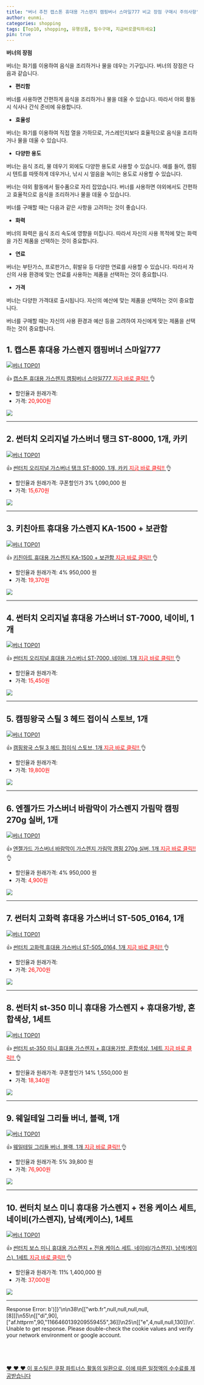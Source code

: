 ```yaml
---
title: "버너 추천 캡스톤 휴대용 가스렌지 캠핑버너 스마일777 비교 장점 구매시 주의사항"
author: eunmi.
categories: shopping
tags: [Top10, shopping, 유행상품, 필수구매, 지금바로클릭하세요]
pin: true
---
```

**버너의 장점**

버너는 화기를 이용하여 음식을 조리하거나 물을 데우는 기구입니다. 버너의 장점은 다음과 같습니다.

* **편리함**

버너를 사용하면 간편하게 음식을 조리하거나 물을 데울 수 있습니다. 따라서 야외 활동 시 식사나 간식 준비에 유용합니다.

* **효율성**

버너는 화기를 이용하여 직접 열을 가하므로, 가스레인지보다 효율적으로 음식을 조리하거나 물을 데울 수 있습니다.

* **다양한 용도**

버너는 음식 조리, 물 데우기 외에도 다양한 용도로 사용할 수 있습니다. 예를 들어, 캠핑 시 텐트를 따뜻하게 데우거나, 낚시 시 얼음을 녹이는 용도로 사용할 수 있습니다.

버너는 야외 활동에서 필수품으로 자리 잡았습니다. 버너를 사용하면 야외에서도 간편하고 효율적으로 음식을 조리하거나 물을 데울 수 있습니다.

버너를 구매할 때는 다음과 같은 사항을 고려하는 것이 좋습니다.

* **화력**

버너의 화력은 음식 조리 속도에 영향을 미칩니다. 따라서 자신의 사용 목적에 맞는 화력을 가진 제품을 선택하는 것이 중요합니다.

* **연료**

버너는 부탄가스, 프로판가스, 휘발유 등 다양한 연료를 사용할 수 있습니다. 따라서 자신의 사용 환경에 맞는 연료를 사용하는 제품을 선택하는 것이 중요합니다.

* **가격**

버너는 다양한 가격대로 출시됩니다. 자신의 예산에 맞는 제품을 선택하는 것이 중요합니다.

버너를 구매할 때는 자신의 사용 환경과 예산 등을 고려하여 자신에게 맞는 제품을 선택하는 것이 중요합니다.

   

## 1. 캡스톤 휴대용 가스렌지 캠핑버너 스마일777

[![버너 TOP01](https://thumbnail8.coupangcdn.com/thumbnails/remote/230x230ex/image/vendor_inventory/9870/8e6f674dd5c52ddde687bf9d6eb453c7ab6f1992e445e0211e1941606018.jpg)](https://link.coupang.com/re/AFFSDP?lptag=AF3617701&subid=GithubCoopas&pageKey=7530773602&traceid=V0-153&itemId=19772473695&vendorItemId=86875514732)


👍 [캡스톤 휴대용 가스렌지 캠핑버너 스마일777 <font color=red> 지금 바로 클릭!! </font> ](https://link.coupang.com/re/AFFSDP?lptag=AF3617701&subid=GithubCoopas&pageKey=7530773602&traceid=V0-153&itemId=19772473695&vendorItemId=86875514732) 👌 


- 할인율과 원래가격: 
- 가격: <span style='color:red'>20,900원</span>

[![](/discount_price.png)](https://link.coupang.com/re/AFFSDP?lptag=AF3617701&subid=GithubCoopas&pageKey=7530773602&traceid=V0-153&itemId=19772473695&vendorItemId=86875514732)

---


   

## 2. 썬터치 오리지널 가스버너 탱크 ST-8000, 1개, 카키

[![버너 TOP01](https://thumbnail10.coupangcdn.com/thumbnails/remote/230x230ex/image/retail/images/2022/11/16/17/3/fa90a40f-a909-4de0-829f-1a50375b3adc.jpg)](https://link.coupang.com/re/AFFSDP?lptag=AF3617701&subid=GithubCoopas&pageKey=6925620004&traceid=V0-153&itemId=16740053934&vendorItemId=83922036320)


👍 [썬터치 오리지널 가스버너 탱크 ST-8000, 1개, 카키 <font color=red> 지금 바로 클릭!! </font> ](https://link.coupang.com/re/AFFSDP?lptag=AF3617701&subid=GithubCoopas&pageKey=6925620004&traceid=V0-153&itemId=16740053934&vendorItemId=83922036320) 👌 


- 할인율과 원래가격: 쿠폰할인가 3%  1,090,000   원
- 가격: <span style='color:red'>15,670원</span>

[![](/discount_price.png)](https://link.coupang.com/re/AFFSDP?lptag=AF3617701&subid=GithubCoopas&pageKey=6925620004&traceid=V0-153&itemId=16740053934&vendorItemId=83922036320)

---


   

## 3. 키친아트 휴대용 가스렌지 KA-1500 + 보관함

[![버너 TOP01](https://thumbnail9.coupangcdn.com/thumbnails/remote/230x230ex/image/retail/images/2976058042997526-661efd5c-b987-4157-9bd3-1b0748cd52e3.jpg)](https://link.coupang.com/re/AFFSDP?lptag=AF3617701&subid=GithubCoopas&pageKey=125626&traceid=V0-153&itemId=232039&vendorItemId=3146223794)


👍 [키친아트 휴대용 가스렌지 KA-1500 + 보관함 <font color=red> 지금 바로 클릭!! </font> ](https://link.coupang.com/re/AFFSDP?lptag=AF3617701&subid=GithubCoopas&pageKey=125626&traceid=V0-153&itemId=232039&vendorItemId=3146223794) 👌 


- 할인율과 원래가격: 4%  950,000   원
- 가격: <span style='color:red'>19,370원</span>

[![](/discount_price.png)](https://link.coupang.com/re/AFFSDP?lptag=AF3617701&subid=GithubCoopas&pageKey=125626&traceid=V0-153&itemId=232039&vendorItemId=3146223794)

---


   

## 4. 썬터치 오리지널 휴대용 가스버너 ST-7000, 네이비, 1개

[![버너 TOP01](https://thumbnail10.coupangcdn.com/thumbnails/remote/230x230ex/image/retail/images/2022/11/17/10/5/5dbe2915-577c-40f8-9837-f4d9daa692a4.jpg)](https://link.coupang.com/re/AFFSDP?lptag=AF3617701&subid=GithubCoopas&pageKey=6927387516&traceid=V0-153&itemId=16750899124&vendorItemId=83932522758)


👍 [썬터치 오리지널 휴대용 가스버너 ST-7000, 네이비, 1개 <font color=red> 지금 바로 클릭!! </font> ](https://link.coupang.com/re/AFFSDP?lptag=AF3617701&subid=GithubCoopas&pageKey=6927387516&traceid=V0-153&itemId=16750899124&vendorItemId=83932522758) 👌 


- 할인율과 원래가격: 
- 가격: <span style='color:red'>15,450원</span>

[![](/discount_price.png)](https://link.coupang.com/re/AFFSDP?lptag=AF3617701&subid=GithubCoopas&pageKey=6927387516&traceid=V0-153&itemId=16750899124&vendorItemId=83932522758)

---


   

## 5. 캠핑왕국 스틸 3 헤드 접이식 스토브, 1개

[![버너 TOP01](https://thumbnail6.coupangcdn.com/thumbnails/remote/230x230ex/image/vendor_inventory/69c3/ba53aa7991d55c6912701ff838443b5cf45f05bc78b67133460323a73ab7.png)](https://link.coupang.com/re/AFFSDP?lptag=AF3617701&subid=GithubCoopas&pageKey=7248421939&traceid=V0-153&itemId=18432789577&vendorItemId=85574252717)


👍 [캠핑왕국 스틸 3 헤드 접이식 스토브, 1개 <font color=red> 지금 바로 클릭!! </font> ](https://link.coupang.com/re/AFFSDP?lptag=AF3617701&subid=GithubCoopas&pageKey=7248421939&traceid=V0-153&itemId=18432789577&vendorItemId=85574252717) 👌 


- 할인율과 원래가격: 
- 가격: <span style='color:red'>19,800원</span>

[![](/discount_price.png)](https://link.coupang.com/re/AFFSDP?lptag=AF3617701&subid=GithubCoopas&pageKey=7248421939&traceid=V0-153&itemId=18432789577&vendorItemId=85574252717)

---


   

## 6. 엔젤가드 가스버너 바람막이 가스렌지 가림막 캠핑 270g 실버, 1개

[![버너 TOP01](https://thumbnail10.coupangcdn.com/thumbnails/remote/230x230ex/image/vendor_inventory/8444/a5df12272c714cd4a3f02f6af425c18f51bce1804b61f81cf9d8b598a9c6.jpg)](https://link.coupang.com/re/AFFSDP?lptag=AF3617701&subid=GithubCoopas&pageKey=7637231361&traceid=V0-153&itemId=20282774357&vendorItemId=87369277522)


👍 [엔젤가드 가스버너 바람막이 가스렌지 가림막 캠핑 270g 실버, 1개 <font color=red> 지금 바로 클릭!! </font> ](https://link.coupang.com/re/AFFSDP?lptag=AF3617701&subid=GithubCoopas&pageKey=7637231361&traceid=V0-153&itemId=20282774357&vendorItemId=87369277522) 👌 


- 할인율과 원래가격: 4%  950,000   원
- 가격: <span style='color:red'>4,900원</span>

[![](/discount_price.png)](https://link.coupang.com/re/AFFSDP?lptag=AF3617701&subid=GithubCoopas&pageKey=7637231361&traceid=V0-153&itemId=20282774357&vendorItemId=87369277522)

---


   

## 7. 썬터치 고화력 휴대용 가스버너 ST-505_0164, 1개

[![버너 TOP01](https://thumbnail10.coupangcdn.com/thumbnails/remote/230x230ex/image/retail/images/5045610783048240-fb404615-c357-4838-8b0a-e1773babe7bb.jpg)](https://link.coupang.com/re/AFFSDP?lptag=AF3617701&subid=GithubCoopas&pageKey=6976714685&traceid=V0-153&itemId=17030747005&vendorItemId=3000158940)


👍 [썬터치 고화력 휴대용 가스버너 ST-505_0164, 1개 <font color=red> 지금 바로 클릭!! </font> ](https://link.coupang.com/re/AFFSDP?lptag=AF3617701&subid=GithubCoopas&pageKey=6976714685&traceid=V0-153&itemId=17030747005&vendorItemId=3000158940) 👌 


- 할인율과 원래가격: 
- 가격: <span style='color:red'>26,700원</span>

[![](/discount_price.png)](https://link.coupang.com/re/AFFSDP?lptag=AF3617701&subid=GithubCoopas&pageKey=6976714685&traceid=V0-153&itemId=17030747005&vendorItemId=3000158940)

---


   

## 8. 썬터치 st-350 미니 휴대용 가스렌지 + 휴대용가방, 혼합색상, 1세트

[![버너 TOP01](https://thumbnail8.coupangcdn.com/thumbnails/remote/230x230ex/image/retail/images/8403784974138723-10121e0b-ad5b-4d48-ab34-1e429cd79df5.jpg)](https://link.coupang.com/re/AFFSDP?lptag=AF3617701&subid=GithubCoopas&pageKey=123034&traceid=V0-153&itemId=227682&vendorItemId=3000158526)


👍 [썬터치 st-350 미니 휴대용 가스렌지 + 휴대용가방, 혼합색상, 1세트 <font color=red> 지금 바로 클릭!! </font> ](https://link.coupang.com/re/AFFSDP?lptag=AF3617701&subid=GithubCoopas&pageKey=123034&traceid=V0-153&itemId=227682&vendorItemId=3000158526) 👌 


- 할인율과 원래가격: 쿠폰할인가 14%  1,550,000   원
- 가격: <span style='color:red'>18,340원</span>

[![](/discount_price.png)](https://link.coupang.com/re/AFFSDP?lptag=AF3617701&subid=GithubCoopas&pageKey=123034&traceid=V0-153&itemId=227682&vendorItemId=3000158526)

---


   

## 9. 웨일테일 그리들 버너, 블랙, 1개

[![버너 TOP01](https://thumbnail6.coupangcdn.com/thumbnails/remote/230x230ex/image/rs_quotation_api/t0jhthce/16fea323c7254f5185b0ee46a00147d2.jpg)](https://link.coupang.com/re/AFFSDP?lptag=AF3617701&subid=GithubCoopas&pageKey=7543696339&traceid=V0-153&itemId=19837047325&vendorItemId=86938665546)


👍 [웨일테일 그리들 버너, 블랙, 1개 <font color=red> 지금 바로 클릭!! </font> ](https://link.coupang.com/re/AFFSDP?lptag=AF3617701&subid=GithubCoopas&pageKey=7543696339&traceid=V0-153&itemId=19837047325&vendorItemId=86938665546) 👌 


- 할인율과 원래가격: 5%  39,800   원
- 가격: <span style='color:red'>76,900원</span>

[![](/discount_price.png)](https://link.coupang.com/re/AFFSDP?lptag=AF3617701&subid=GithubCoopas&pageKey=7543696339&traceid=V0-153&itemId=19837047325&vendorItemId=86938665546)

---


   

## 10. 썬터치 보스 미니 휴대용 가스렌지 + 전용 케이스 세트, 네이비(가스렌지), 남색(케이스), 1세트

[![버너 TOP01](https://thumbnail9.coupangcdn.com/thumbnails/remote/230x230ex/image/retail/images/4363213241388699-8bccd92c-ca03-41a2-9df3-e353192ced95.jpg)](https://link.coupang.com/re/AFFSDP?lptag=AF3617701&subid=GithubCoopas&pageKey=6840769644&traceid=V0-153&itemId=16266011518&vendorItemId=83458800903)


👍 [썬터치 보스 미니 휴대용 가스렌지 + 전용 케이스 세트, 네이비(가스렌지), 남색(케이스), 1세트 <font color=red> 지금 바로 클릭!! </font> ](https://link.coupang.com/re/AFFSDP?lptag=AF3617701&subid=GithubCoopas&pageKey=6840769644&traceid=V0-153&itemId=16266011518&vendorItemId=83458800903) 👌 


- 할인율과 원래가격: 11%  1,400,000   원
- 가격: <span style='color:red'>37,000원</span>

[![](/discount_price.png)](https://link.coupang.com/re/AFFSDP?lptag=AF3617701&subid=GithubCoopas&pageKey=6840769644&traceid=V0-153&itemId=16266011518&vendorItemId=83458800903)

---
Response Error: b')]}\'\n\n38\n[["wrb.fr",null,null,null,null,[8]]]\n55\n[["di",90],["af.httprm",90,"1166460139209559455",36]]\n25\n[["e",4,null,null,130]]\n'. 
Unable to get response.
Please double-check the cookie values and verify your network environment or google account.<br><br><br><br><br> [ ❤ ❤ ❤ 이 포스팅은 쿠팡 파트너스 활동의 일환으로, 이에 따른 일정액의 수수료를 제공받습니다](https://link.coupang.com/a/bcEFyh)